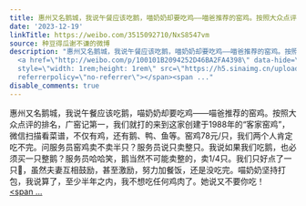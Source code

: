 ```yaml
---
title: 惠州又名鹅城，我说午餐应该吃鹅，喵奶奶却要吃鸡——喵爸推荐的窑鸡。按照大众点评的排名，广窑记第一，我们就打的来到这家创建于1988年的“客家窑鸡”，微信扫...
date: '2023-12-19'
linkTitle: https://weibo.com/3515092710/NxS8547vm
source: 种豆得瓜谢不谦的微博
description: "惠州又名鹅城，我说午餐应该吃鹅，喵奶奶却要吃鸡——喵爸推荐的窑鸡。按照大众点评的排名，广窑记第一，我们就打的来到这家创建于1988年的“客家窑鸡”，微信扫描看菜谱，不仅有鸡，还有鹅、鸭、鱼等。窑鸡78元/只，我们两个人肯定吃不完。问服务员窑鸡卖不卖半只？服务员说只卖整只。我说如果我们吃鹅，也必须买一只整鹅？服务员哈哈笑，鹅当然不可能卖整的，卖1/4只。我们只好点了一只\U0001F414，虽然夫妻互相鼓励，甚至激励，努力加餐饭，还是没吃完。喵奶奶坚持打包，我说算了，至少半年之内，我不想吃任何鸡肉了。她说又不要你吃！
  <a href=\"http://weibo.com/p/100101B2094252D46BA2FA4398\" data-hide=\"\"><span class=\"url-icon\"><img
  style=\"width: 1rem;height: 1rem\" src=\"https://h5.sinaimg.cn/upload/2015/09/25/3/timeline_card_small_location_default.png\"
  referrerpolicy=\"no-referrer\"></span><span ..."
disable_comments: true
---
```

惠州又名鹅城，我说午餐应该吃鹅，喵奶奶却要吃鸡——喵爸推荐的窑鸡。按照大众点评的排名，广窑记第一，我们就打的来到这家创建于1988年的“客家窑鸡”，微信扫描看菜谱，不仅有鸡，还有鹅、鸭、鱼等。窑鸡78元/只，我们两个人肯定吃不完。问服务员窑鸡卖不卖半只？服务员说只卖整只。我说如果我们吃鹅，也必须买一只整鹅？服务员哈哈笑，鹅当然不可能卖整的，卖1/4只。我们只好点了一只🐔，虽然夫妻互相鼓励，甚至激励，努力加餐饭，还是没吃完。喵奶奶坚持打包，我说算了，至少半年之内，我不想吃任何鸡肉了。她说又不要你吃！ <a href="http://weibo.com/p/100101B2094252D46BA2FA4398" data-hide=""><span class="url-icon"><img style="width: 1rem;height: 1rem" src="https://h5.sinaimg.cn/upload/2015/09/25/3/timeline_card_small_location_default.png" referrerpolicy="no-referrer"></span><span ...